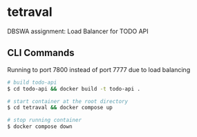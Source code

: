 # tetraval
DBSWA assignment: Load Balancer for TODO API

## CLI Commands
Running to port 7800 instead of port 7777 due to load balancing

```bash
# build todo-api
$ cd todo-api && docker build -t todo-api .

# start container at the root directory
$ cd tetraval && docker compose up

# stop running container
$ docker compose down
```